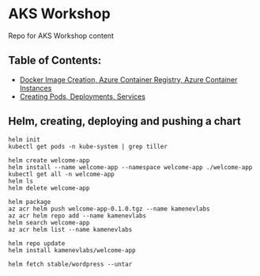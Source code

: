 # AKS Workshop
Repo for AKS Workshop content

## Table of Contents:


* [Docker Image Creation, Azure Container Registry, Azure Container Instances](https://github.com/akamenev/aks-workshop/blob/master/docker-images-acr-aci.md)
* [Creating Pods, Deployments, Services](https://github.com/akamenev/aks-workshop/blob/master/creating-pods-deployments-services.md)


## Helm, creating, deploying and pushing a chart
```
helm init
kubectl get pods -n kube-system | grep tiller
```
```
helm create welcome-app
helm install --name welcome-app --namespace welcome-app ./welcome-app
kubectl get all -n welcome-app
helm ls
helm delete welcome-app
```
```
helm package
az acr helm push welcome-app-0.1.0.tgz --name kamenevlabs
az acr helm repo add --name kamenevlabs
helm search welcome-app
az acr helm list --name kamenevlabs
```
```
helm repo update
helm install kamenevlabs/welcome-app
```
```
helm fetch stable/wordpress --untar
```
